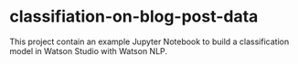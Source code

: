 # classifiation-on-blog-post-data
This project contain an example Jupyter Notebook to build a classification model in Watson Studio with Watson NLP.
